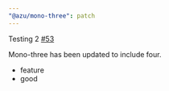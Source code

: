 ```yaml
---
"@azu/mono-three": patch
---
```

    
Testing 2 [#53](https://github.com/JantaeLeckie/monorepo-release-changesets/pull/53)
    
Mono-three has been updated to include four.
 - feature
 - good 
